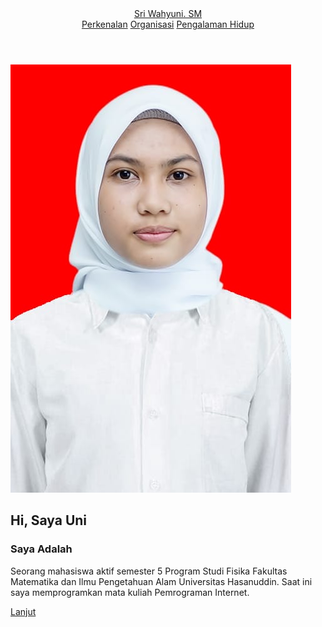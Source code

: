 <!DOCTYPE html>
<html lang="en">
    
<head>
    <meta charset="UTF-8">
    <meta name="viewport" content="width=device-width, initial-scale=1.0">
    <link rel="stylesheet" href="https://cdnjs.cloudflare.com/ajax/libs/font-awesome/6.5.2/css/all.min.css">
    <link rel="stylesheet" href="style.css">
    <title>Portfolio Website</title>
</head>
<body>
    <header>
        <a href="#" class="logo">Sri Wahyuni. SM</a>
        <nav>
            <a href="#" class="active"> Perkenalan</a>
            <a href="#" >Organisasi</a>
            <a href="#" >Pengalaman Hidup</a>
    </header>
    <section class="Perkenalan">
        <div class="home-img">
            <img src="Pas Foto.jpeg">
        </div>
        <div class="Perkenalan-content">
            <h1>Hi, Saya <span>Uni</span></h1>
            <h3 class="typing-text">Saya Adalah <span></span></h3>
            <p>Seorang mahasiswa aktif semester 5 Program Studi Fisika Fakultas Matematika dan Ilmu Pengetahuan Alam Universitas Hasanuddin. Saat ini saya memprogramkan mata kuliah Pemrograman Internet.</p>
            <div class="social-icons">
                <a href="#"><i class="fa-brands fa-whatsapp"></i></a>
                <a href="#"><i class="fa-brands fa-instagram"></i></a>
            </div>
            <a href="#" class="btn">Lanjut</a>
        <header>
